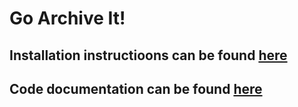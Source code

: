 # Go Archive It!

## Installation instructioons can be found [here](installation.md)

## Code documentation can be found [here](docs.md)
